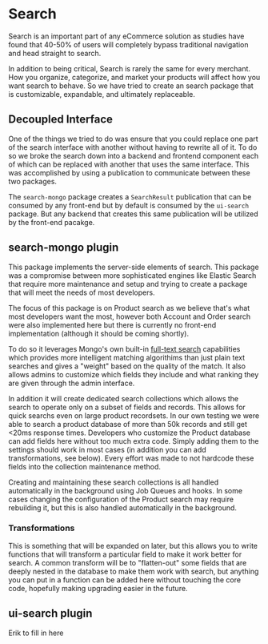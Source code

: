# Search

Search is an important part of any eCommerce solution as studies have found that
40-50% of users will completely bypass traditional navigation and head straight
to search.

In addition to being critical, Search is rarely the same for every merchant. How
you organize, categorize, and market your products will affect how you want
search to behave. So we have tried to create an search package that is customizable,
expandable, and ultimately replaceable.

## Decoupled Interface

One of the things we tried to do was ensure that you could replace one part
of the search interface with another without having to rewrite all of it. To do so
we broke the search down into a backend and frontend component each of which
can be replaced with another that uses the same interface. This was accomplished
by using a publication to communicate between these two packages.

The `search-mongo` package creates a `SearchResult` publication that can be consumed
by any front-end but by default is consumed by the `ui-search` package. But any
backend that creates this same publication will be utilized by the front-end pacakge.

## search-mongo plugin

This package implements the server-side elements of search. This package was a 
compromise between more sophisticated engines like Elastic Search that require
more maintenance and setup and trying to create a package that will meet the needs
of most developers.

The focus of this package is on Product search as we believe that's what most
developers want the most, however both Account and Order search were also implemented
here but there is currently no front-end implementation (although it should be
coming shortly).

To do so it leverages Mongo's own built-in [full-text search](https://docs.mongodb.com/manual/reference/operator/query/text/)
capabilities which provides more intelligent matching algorithims than just plain text searches and
gives a "weight" based on the quality of the match. It also allows admins to customize
which fields they include and what ranking they are given through the admin 
interface.

In addition it will create dedicated search collections which allows the search
to operate only on a subset of fields and records. This allows for quick
searchs even on large product recordsets. In our own testing we were able to search
a product database of more than 50k records and still get <20ms response times. Developers
who customize the Product database can add fields here without too much extra code. Simply
adding them to the settings should work in most cases (in addition you can add
transformations, see below). Every effort was made to not hardcode these fields into
the collection maintenance method.

Creating and maintaining these search collections is all handled automatically
in the background using Job Queues and hooks. In some cases changing the configuration
of the Product search may require rebuilding it, but this is also handled automatically
in the background.

### Transformations

This is something that will be expanded on later, but this allows you to write
functions that will transform a particular field to make it work better for search.
A common transform will be to "flatten-out" some fields that are deeply nested
in the database to make them work with search, but anything you can put in a function
can be added here without touching the core code, hopefully making upgrading easier
in the future.

## ui-search plugin

Erik to fill in here
